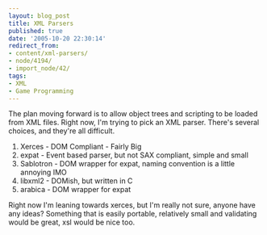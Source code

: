 ```yaml
---
layout: blog_post
title: XML Parsers
published: true
date: '2005-10-20 22:30:14'
redirect_from:
- content/xml-parsers/
- node/4194/
- import_node/42/
tags:
- XML
- Game Programming
---
```


The plan moving forward is to allow object trees and scripting to be loaded from XML files. Right now, I'm trying to pick an XML parser. There's several choices, and they're all difficult.

1.  Xerces - DOM Compliant - Fairly Big
2.  expat - Event based parser, but not SAX compliant, simple and small
3.  Sablotron - DOM wrapper for expat, naming convention is a little annoying IMO
4.  libxml2 - DOMish, but written in C
5.  arabica - DOM wrapper for expat

Right now I'm leaning towards xerces, but I'm really not sure, anyone have any ideas? Something that is easily portable, relatively small and validating would be great, xsl would be nice too.
